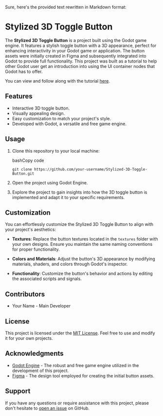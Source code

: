 Sure, here's the provided text rewritten in Markdown format:

Stylized 3D Toggle Button
=========================

The **Stylized 3D Toggle Button** is a project built using the Godot game engine. It features a stylish toggle button with a 3D appearance, perfect for enhancing interactivity in your Godot game or application. The button assets were initially created in Figma and subsequently integrated into Godot to provide full functionality. This project was built as a tutorial to help other Godot user get an introduction into using the UI container nodes that Godot has to offer.

You can view and follow along with the tutorial [here](#).

Features
--------

*   Interactive 3D toggle button.
*   Visually appealing design.
*   Easy customization to match your project's style.
*   Developed with Godot, a versatile and free game engine.

Usage
-----

1.  Clone this repository to your local machine:
    
    bashCopy code
    
    `git clone https://github.com/your-username/Stylized-3D-Toggle-Button.git`
    
2.  Open the project using Godot Engine.
    
3.  Explore the project to gain insights into how the 3D toggle button is implemented and adapt it to your specific requirements.
    

Customization
-------------

You can effortlessly customize the Stylized 3D Toggle Button to align with your project's aesthetics:

*   **Textures**: Replace the button textures located in the `textures` folder with your own designs. Ensure you maintain the same naming conventions for proper functionality.
    
*   **Colors and Materials**: Adjust the button's 3D appearance by modifying materials, shaders, and colors through Godot's inspector.
    
*   **Functionality**: Customize the button's behavior and actions by editing the associated scripts and signals.
    

Contributors
------------

*   Your Name - Main Developer

License
-------

This project is licensed under the [MIT License](LICENSE.md). Feel free to use and modify it for your own projects.

Acknowledgments
---------------

*   [Godot Engine](https://godotengine.org/) - The robust and free game engine utilized in the development of this project.
*   [Figma](https://www.figma.com/) - The design tool employed for creating the initial button assets.

Support
-------

If you have any questions or require assistance with this project, please don't hesitate to [open an issue](https://github.com/your-username/Stylized-3D-Toggle-Button/issues) on GitHub.